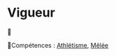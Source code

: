 # Vigueur

🚧

🚧Compétences : [Athlétisme](/docs/competences/athletisme.md), [Mêlée](/docs/competences/melee.md)
